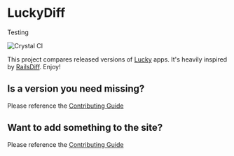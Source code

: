 # LuckyDiff

Testing

![Crystal CI](https://github.com/stephendolan/lucky_diff/workflows/Crystal%20CI/badge.svg)

This project compares released versions of [Lucky](https://luckyframework.org) apps. It's heavily inspired by [RailsDiff](http://railsdiff.org). Enjoy!

## Is a version you need missing?

Please reference the [Contributing Guide](CONTRIBUTING.md)

## Want to add something to the site?

Please reference the [Contributing Guide](CONTRIBUTING.md)
